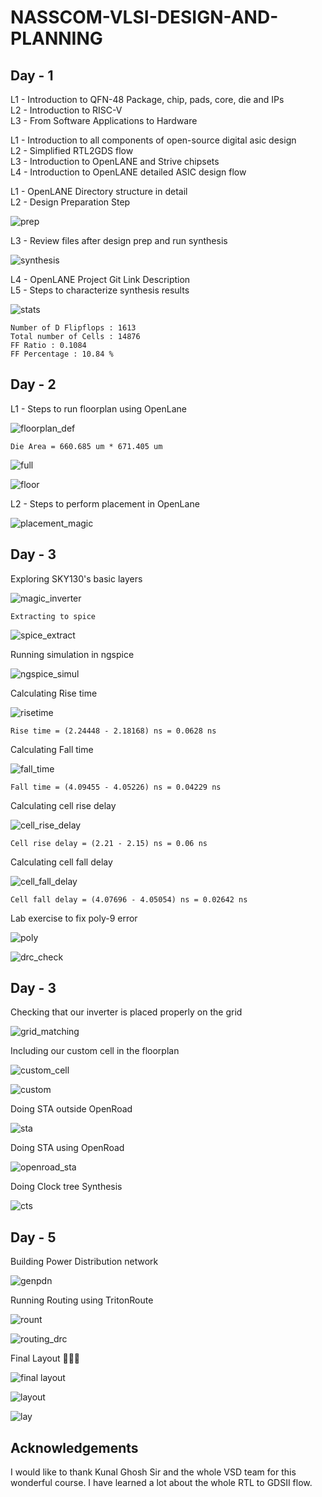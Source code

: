 # NASSCOM-VLSI-DESIGN-AND-PLANNING

## Day - 1

L1 - Introduction to QFN-48 Package, chip, pads, core, die and IPs <br>
L2 - Introduction to RISC-V <br>
L3 - From Software Applications to Hardware 

L1 - Introduction to all components of open-source digital asic design <br>
L2 - Simplified RTL2GDS flow <br>
L3 - Introduction to OpenLANE and Strive chipsets <br>
L4 - Introduction to OpenLANE detailed ASIC design flow

L1 - OpenLANE Directory structure in detail <br>
L2 - Design Preparation Step <br>

![prep](https://github.com/user-attachments/assets/5e4eb3e2-81cf-4d77-a60d-4e1a3103c7bc) <br>

L3 - Review files after design prep and run synthesis <br>

![synthesis](https://github.com/user-attachments/assets/d6fb495e-e7bc-4808-ac1e-d42fe75aab14) <br>

L4 - OpenLANE Project Git Link Description <br>
L5 - Steps to characterize synthesis results <br>

![stats](https://github.com/user-attachments/assets/64671537-dd5a-4e3d-a475-3424f3956048) <br>
```
Number of D Flipflops : 1613
Total number of Cells : 14876
FF Ratio : 0.1084
FF Percentage : 10.84 %
```

## Day - 2 
L1 - Steps to run floorplan using OpenLane

![floorplan_def](https://github.com/user-attachments/assets/554c37a9-1cd9-4534-b63e-a366890d3cb5)
```
Die Area = 660.685 um * 671.405 um
```
![full](https://github.com/user-attachments/assets/f985491f-9f88-4cc6-a576-2e438d5f435f)

![floor](https://github.com/user-attachments/assets/5c3c1aac-1b3a-451c-8f07-922301d42120)

L2 - Steps to perform placement in OpenLane

![placement_magic](https://github.com/user-attachments/assets/cfd31da8-9336-4cdf-befc-2cf31b2e7a7e)

## Day - 3

Exploring SKY130's basic layers

![magic_inverter](https://github.com/user-attachments/assets/dfdaba4b-ca50-4754-bff6-bbbfb79965e7)

```
Extracting to spice
```
![spice_extract](https://github.com/user-attachments/assets/3205086f-1814-4d1d-8d99-a6ca359b0231)


Running simulation in ngspice

![ngspice_simul](https://github.com/user-attachments/assets/a775ff56-132b-480b-92c7-e3f6ef2de777)

Calculating Rise time

![risetime](https://github.com/user-attachments/assets/5f39e81c-5edc-419e-b169-84080a1ef19d)

```
Rise time = (2.24448 - 2.18168) ns = 0.0628 ns
```

Calculating Fall time 

![fall_time](https://github.com/user-attachments/assets/d1971811-63fe-4d33-b9b2-1c16bae8b1e6)

```
Fall time = (4.09455 - 4.05226) ns = 0.04229 ns
```

Calculating cell rise delay

![cell_rise_delay](https://github.com/user-attachments/assets/3d1ca5b8-34a8-426b-8dc3-8f9f8e047df4)

```
Cell rise delay = (2.21 - 2.15) ns = 0.06 ns
```

Calculating cell fall delay

![cell_fall_delay](https://github.com/user-attachments/assets/9599844f-4dec-4870-866c-e479ebec1702)

```
Cell fall delay = (4.07696 - 4.05054) ns = 0.02642 ns
```

Lab exercise to fix poly-9 error 

![poly](https://github.com/user-attachments/assets/c381ef08-8b2b-4eca-b96f-0bfbe89a4ca2)

![drc_check](https://github.com/user-attachments/assets/649a2b86-99bc-4dee-b7c7-bd937ca91eac)


## Day - 3

Checking that our inverter is placed properly on the grid

![grid_matching](https://github.com/user-attachments/assets/d575c2b9-622c-47c4-8d49-ba0dae14d6fe)

Including our custom cell in the floorplan

![custom_cell](https://github.com/user-attachments/assets/4b54f35b-f164-4511-a382-06ec99393564)

![custom](https://github.com/user-attachments/assets/3c5045cb-c77f-4d86-8eb6-f03c0cf6a2f9)

Doing STA outside OpenRoad

![sta](https://github.com/user-attachments/assets/fe449856-2f1a-49cc-8d8d-410206bd5f58)

Doing STA using OpenRoad

![openroad_sta](https://github.com/user-attachments/assets/3c24586e-6522-42ba-8630-9610e2f039ae)

Doing Clock tree Synthesis

![cts](https://github.com/user-attachments/assets/77b28b07-307c-47ce-a43b-b6388ba5e7e1)


## Day - 5

Building Power Distribution network 

![genpdn](https://github.com/user-attachments/assets/f23a4197-f7dd-474c-b886-d5a5e8820e6a)

Running Routing using TritonRoute

![rount](https://github.com/user-attachments/assets/a5ebfd19-1b33-4d75-b327-25b35c215cf7)

![routing_drc](https://github.com/user-attachments/assets/031f64ad-c96d-441e-aad5-49ac8ac72737)

Final Layout 🥳🥳🥳

![final layout](https://github.com/user-attachments/assets/cc543364-52a4-4501-b28c-7f26663392f5)

![layout](https://github.com/user-attachments/assets/4aecb4b0-ceb6-4638-bbf2-f7d3e12e7a9f)

![lay](https://github.com/user-attachments/assets/5dfb7674-b93d-4475-8fb4-095c4ffc059f)

## Acknowledgements

I would like to thank Kunal Ghosh Sir and the whole VSD team for this wonderful course. I have learned a lot about the whole RTL to GDSII flow.






